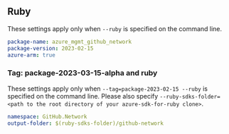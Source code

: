 ## Ruby

These settings apply only when `--ruby` is specified on the command line.

```yaml
package-name: azure_mgmt_github_network
package-version: 2023-02-15
azure-arm: true
```

### Tag: package-2023-03-15-alpha and ruby

These settings apply only when `--tag=package-2023-02-15 --ruby` is specified on the command line.
Please also specify `--ruby-sdks-folder=<path to the root directory of your azure-sdk-for-ruby clone>`.

```yaml $(tag) == 'package-2023-02-15' && $(ruby)
namespace: GitHub.Network
output-folder: $(ruby-sdks-folder)/github-network
```
